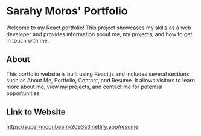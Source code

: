 # Sarahy Moros' Portfolio

Welcome to my React portfolio! This project showcases my skills as a web developer and provides information about me, my projects, and how to get in touch with me.

## About
This portfolio website is built using React.js and includes several sections such as About Me, Portfolio, Contact, and Resume. It allows visitors to learn more about me, view my projects, and contact me for potential opportunities.

## Link to Website
https://super-moonbeam-2093a3.netlify.app/resume
